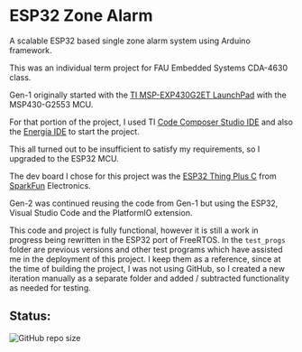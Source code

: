 # ESP32 Zone Alarm

A scalable ESP32 based single zone alarm system using Arduino framework.

This was an individual term project for FAU Embedded Systems CDA-4630 class.

Gen-1 originally started with the [TI MSP-EXP430G2ET LaunchPad](https://www.ti.com/tool/MSP-EXP430G2ET) with the MSP430-G2553 MCU.

For that portion of the project, I used TI [Code Composer Studio IDE](https://www.ti.com/tool/CCSTUDIO#downloads) and also the [Energia IDE](https://energia.nu/download/) to start the project.

This all turned out to be insufficient to satisfy my requirements, so I upgraded to the ESP32 MCU.

The dev board I chose for this project was the [ESP32 Thing Plus C](https://www.sparkfun.com/products/20168) from [SparkFun](https://www.sparkfun.com/) Electronics.

Gen-2 was continued reusing the code from Gen-1 but using the ESP32, Visual Studio Code and the PlatformIO extension.

This code and project is fully functional, however it is still a work in progress being rewritten in the ESP32 port of FreeRTOS. In the `test_progs` folder are previous versions and other test programs which have assisted me in the deployment of this project. I keep them as a reference, since at the time of building the project, I was not using GitHub, so I created a new iteration manually as a separate folder and added / subtracted functionality as needed for testing.

## Status:

![GitHub repo size](https://img.shields.io/github/repo-size/ADolbyB/zone-alarm-esp32?label=Repo%20Size&logo=Github)